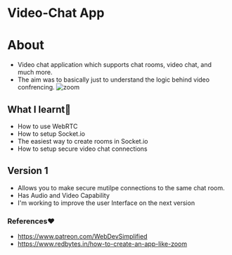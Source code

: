 # Video-Chat App

# About
- Video chat application which supports chat rooms, video chat, and much more.
- The aim was to basically just to understand the logic behind video confrencing.
![zoom](https://user-images.githubusercontent.com/61579772/91659604-58795f80-eb03-11ea-9b90-1b8de0a46099.jpg)

## What I learnt📐
- How to use WebRTC
- How to setup Socket.io
- The easiest way to create rooms in Socket.io
- How to setup secure video chat connections

## Version 1
- Allows you to make secure mutilpe connections to the same chat room.
- Has Audio and Video Capability
- I'm working to improve the user Interface on the next version

### References❤
- https://www.patreon.com/WebDevSimplified
- https://www.redbytes.in/how-to-create-an-app-like-zoom


